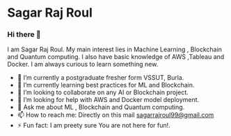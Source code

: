 # Sagar Raj Roul

### Hi there 👋

I am Sagar Raj Roul. My main interest lies in Machine Learning , Blockchain and Quantum computing. I also have basic knowledge of AWS ,Tableau and Docker. I am always curious to learn something new.

- 🔭 I’m currently a postgraduate fresher form VSSUT, Burla.
- 🌱 I’m currently learning best practices for ML and Blockchain.
- 👯 I’m looking to collaborate on any AI or Blockchain project.
- 🤔 I’m looking for help with AWS and Docker model deployment.
- 💬 Ask me about ML , Blockchain and Quantum computing.
- 📫 How to reach me:  Directly on this mail sagarrajroul99@gmail.com
- ⚡ Fun fact: I am preety sure You are not here for fun!.

